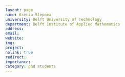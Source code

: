 ```yaml
---
layout: page
name: Ksenia Slepova
university: Delft University of Technology
department: Delft Institute of Applied Mathematics
address:
email:
website:
img:
project:
nolink: true
redirect:
importance:
category: phd students
---
```

